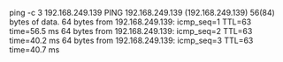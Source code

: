 ping -c 3 192.168.249.139
PING 192.168.249.139 (192.168.249.139) 56(84) bytes of data.
64 bytes from 192.168.249.139: icmp_seq=1 TTL=63 time=56.5 ms
64 bytes from 192.168.249.139: icmp_seq=2 TTL=63 time=40.2 ms
64 bytes from 192.168.249.139: icmp_seq=3 TTL=63 time=40.7 ms
